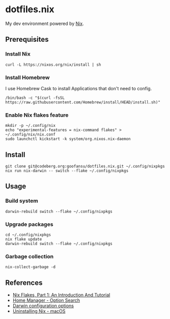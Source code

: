 # dotfiles.nix
My dev environment powered by [Nix](https://nixos.org).

## Prerequisites

### Install Nix

```shell
curl -L https://nixos.org/nix/install | sh
```

### Install Homebrew
I use Homebrew Cask to install Applications that don't need to config.

``` shell
/bin/bash -c "$(curl -fsSL https://raw.githubusercontent.com/Homebrew/install/HEAD/install.sh)"
```

### Enable Nix flakes feature

```shell
mkdir -p ~/.config/nix
echo "experimental-features = nix-command flakes" > ~/.config/nix/nix.conf
sudo launchctl kickstart -k system/org.nixos.nix-daemon
```

## Install

```shell
git clone git@codeberg.org:goofansu/dotfiles.nix.git ~/.config/nixpkgs
nix run nix-darwin -- switch --flake ~/.config/nixpkgs
```

## Usage

### Build system 

```shell
darwin-rebuild switch --flake ~/.config/nixpkgs
```

### Upgrade packages

``` shell
cd ~/.config/nixpkgs
nix flake update
darwin-rebuild switch --flake ~/.config/nixpkgs
```

### Garbage collection

``` shell
nix-collect-garbage -d
```

## References
- [Nix Flakes, Part 1: An Introduction And Tutorial](https://www.tweag.io/blog/2020-05-25-flakes/)
- [Home Manager - Option Search](https://mipmip.github.io/home-manager-option-search/)
- [Darwin configuration options](https://daiderd.com/nix-darwin/manual/)
- [Uninstalling Nix - macOS](https://nixos.org/manual/nix/unstable/installation/uninstall.html#macos)
